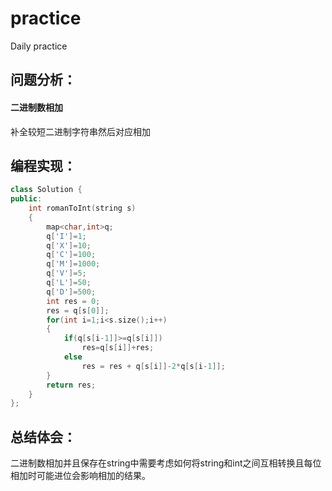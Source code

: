 # practice
Daily practice
## 问题分析：
#### 二进制数相加
补全较短二进制字符串然后对应相加
## 编程实现：
```C++
class Solution {
public:
    int romanToInt(string s) 
    {
        map<char,int>q;
        q['I']=1;
        q['X']=10;
        q['C']=100;
        q['M']=1000;
        q['V']=5;
        q['L']=50;
        q['D']=500;
        int res = 0;
        res = q[s[0]];
        for(int i=1;i<s.size();i++)
        {
            if(q[s[i-1]]>=q[s[i]])
                res=q[s[i]]+res;
            else                  
                res = res + q[s[i]]-2*q[s[i-1]];    
        }
        return res; 
    }
};
```
## 总结体会：
二进制数相加并且保存在string中需要考虑如何将string和int之间互相转换且每位相加时可能进位会影响相加的结果。

